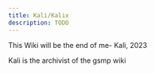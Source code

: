 ```yaml
---
title: Kali/Kalix
description: TODO
---
```


This Wiki will be the end of me- Kali, 2023

Kali is the archivist of the gsmp wiki

